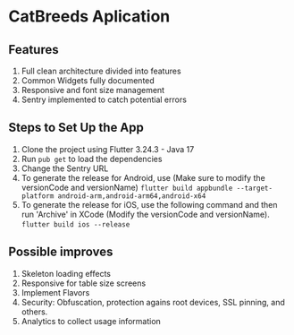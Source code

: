 # CatBreeds Aplication

## Features

<ol>
  <li>Full clean architecture divided into features</li>
  <li>Common Widgets fully documented</li>
  <li>Responsive and font size management</li>
  <li>Sentry implemented to catch potential errors</li>
</ol>

## Steps to Set Up the App
1. Clone the project using Flutter 3.24.3 - Java 17
2. Run ```pub get``` to load the dependencies
3. Change the Sentry URL
4. To generate the release for Android, use (Make sure to modify the versionCode and versionName)
```flutter build appbundle --target-platform android-arm,android-arm64,android-x64```
5. To generate the release for iOS, use the following command and then run 'Archive' in XCode (Modify the versionCode and versionName).
```flutter build ios --release```


## Possible improves
1. Skeleton loading effects
2. Responsive for table size screens
3. Implement Flavors
4. Security: Obfuscation, protection agains root devices, SSL pinning, and others.
5. Analytics to collect usage information

